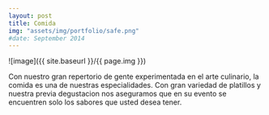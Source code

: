 ```yaml
---
layout: post
title: Comida
img: "assets/img/portfolio/safe.png"
#date: September 2014
---
```


![image]({{ site.baseurl }}/{{ page.img }})

Con nuestro gran repertorio de gente experimentada en el arte culinario, la comida es una de nuestras especialidades.
Con gran variedad de platillos y nuestra previa degustacion nos aseguramos que en su evento se encuentren solo los sabores que usted desea tener.


